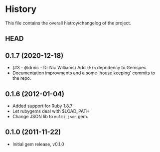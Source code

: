 # History

This file contains the overall histroy/changelog of the project.

## HEAD

## 0.1.7 (2020-12-18)

* (#3 - @drnic - Dr Nic Williams) Add `thin` depndency to Gemspec.
* Documentation improvments and a some 'house keeping' commits to the repo.

## 0.1.6 (2012-01-04)

* Added support for Ruby 1.8.7
* Let rubygems deal with $LOAD_PATH
* Change JSON lib to `multi_json` gem.

## 0.1.0 (2011-11-22)

* Initial gem release, v0.1.0
